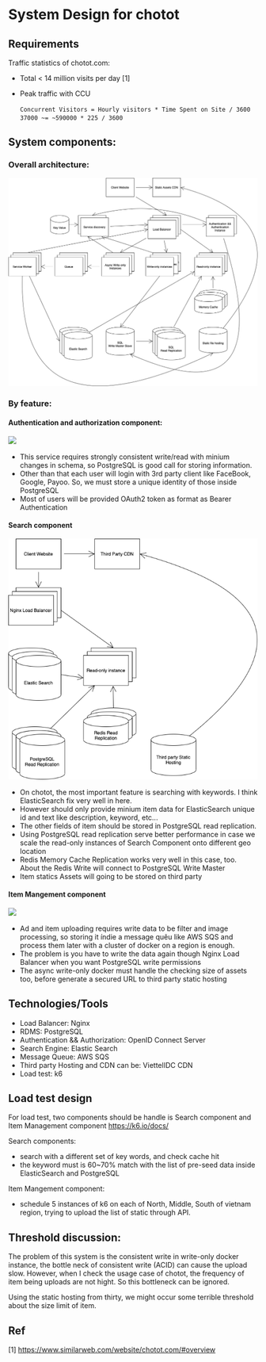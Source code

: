 # System Design for chotot

## Requirements

Traffic statistics of chotot.com:
- Total < 14 million visits per day [1]
- Peak traffic with CCU 

    `Concurrent Visitors = Hourly visitors * Time Spent on Site / 3600`
    `37000 ~= ~590000 * 225 / 3600`

## System components:

### Overall architecture:

![](./diagrams/chotot.drawio.png)
### By feature:

#### Authentication and authorization component:

![](./diagrams/chotot-ads.drawio.png])
- This service requires strongly consistent write/read with minium changes in schema, so PostgreSQL is good call for storing information.
- Other than that each user will login with 3rd party client like FaceBook, Google, Payoo. So, we must store a unique identity of those inside PostgreSQL
- Most of users will be provided OAuth2 token as format as Bearer Authentication

#### Search component

![](./diagrams/chotot-search.drawio.png)
- On chotot, the most important feature is searching with keywords. I think ElasticSearch fix very well in here.
- However should only provide minium item data for ElasticSearch unique id and text like description, keyword, etc...
- The other fields of item should be stored in PostgreSQL read replication.
- Using PostgreSQL read replication serve better performance in case we scale the read-only instances of Search Component onto different geo location
- Redis Memory Cache Replication works very well in this case, too. About the Redis Write will connect to PostgreSQL Write Master
- Item statics Assets will going to be stored on third party

#### Item Mangement component

![](.diagrams/chotot-ads.drawio.png)
- Ad and item uploading requires write data to be filter and image processing, so storing it índie a message quêu like AWS SQS and process them later with a cluster of docker on a region is enough.
- The problem is you have to write the data again though Nginx Load Balancer when you want PostgreSQL write permissions
- The async write-only docker must handle the checking size of assets too, before generate a secured URL to third party static hosting

## Technologies/Tools

- Load Balancer: Nginx
- RDMS: PostgreSQL
- Authentication && Authorization: OpenID Connect Server
- Search Engine: Elastic Search
- Message Queue: AWS SQS
- Third party Hosting and CDN can be: ViettelIDC CDN
- Load test: k6

## Load test design

For load test, two components should be handle is Search component and Item Management component 
https://k6.io/docs/

Search components:
- search with a different set of key words, and check cache hit
- the keyword must is 60~70% match with the list of pre-seed data inside ElasticSearch and PostgreSQL

Item Mangement component:
- schedule 5 instances of k6 on each of North, Middle, South of vietnam region, trying to upload the list of static through API. 

## Threshold discussion:

The problem of this system is the consistent write in write-only docker instance, the bottle neck of consistent write (ACID) can cause the upload slow. However, when I check the usage case of chotot, the frequency of item being uploads are not hight. So this bottleneck can be ignored.

Using the static hosting from thirty, we might occur some terrible threshold about the size limit of item.

## Ref

[1] https://www.similarweb.com/website/chotot.com/#overview